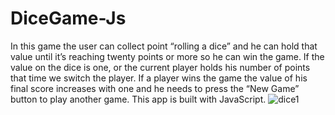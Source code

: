 # DiceGame-Js
 In this game the user can collect point  “rolling a dice” and he can hold that value until it’s reaching twenty points or more so he can win the game. If the value on the dice is one, or the current player holds his number of points that time we switch the player. If a player wins the game the value of his final score increases with one and he needs to press the “New Game” button to play another game. This app is built with JavaScript.
![dice1](https://user-images.githubusercontent.com/69143183/135750650-4d8b789b-9c5f-461c-83fc-73f7de6b1a68.jpg)
